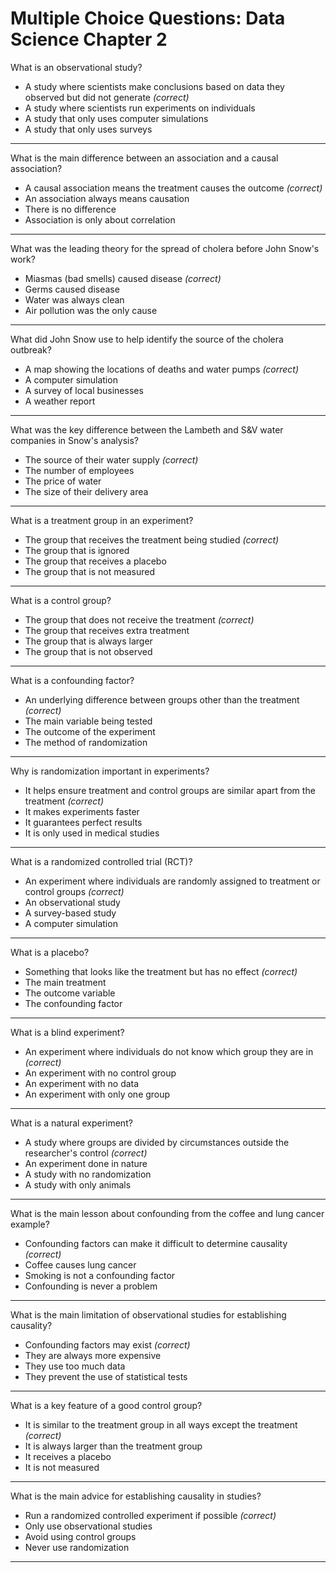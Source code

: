 # Multiple Choice Questions: Data Science Chapter 2

What is an observational study?

- A study where scientists make conclusions based on data they observed but did not generate *(correct)*
- A study where scientists run experiments on individuals
- A study that only uses computer simulations
- A study that only uses surveys

---

What is the main difference between an association and a causal association?

- A causal association means the treatment causes the outcome *(correct)*
- An association always means causation
- There is no difference
- Association is only about correlation

---

What was the leading theory for the spread of cholera before John Snow's work?

- Miasmas (bad smells) caused disease *(correct)*
- Germs caused disease
- Water was always clean
- Air pollution was the only cause

---

What did John Snow use to help identify the source of the cholera outbreak?

- A map showing the locations of deaths and water pumps *(correct)*
- A computer simulation
- A survey of local businesses
- A weather report

---

What was the key difference between the Lambeth and S&V water companies in Snow's analysis?

- The source of their water supply *(correct)*
- The number of employees
- The price of water
- The size of their delivery area

---

What is a treatment group in an experiment?

- The group that receives the treatment being studied *(correct)*
- The group that is ignored
- The group that receives a placebo
- The group that is not measured

---

What is a control group?

- The group that does not receive the treatment *(correct)*
- The group that receives extra treatment
- The group that is always larger
- The group that is not observed

---

What is a confounding factor?

- An underlying difference between groups other than the treatment *(correct)*
- The main variable being tested
- The outcome of the experiment
- The method of randomization

---

Why is randomization important in experiments?

- It helps ensure treatment and control groups are similar apart from the treatment *(correct)*
- It makes experiments faster
- It guarantees perfect results
- It is only used in medical studies

---

What is a randomized controlled trial (RCT)?

- An experiment where individuals are randomly assigned to treatment or control groups *(correct)*
- An observational study
- A survey-based study
- A computer simulation

---

What is a placebo?

- Something that looks like the treatment but has no effect *(correct)*
- The main treatment
- The outcome variable
- The confounding factor

---

What is a blind experiment?

- An experiment where individuals do not know which group they are in *(correct)*
- An experiment with no control group
- An experiment with no data
- An experiment with only one group

---

What is a natural experiment?

- A study where groups are divided by circumstances outside the researcher's control *(correct)*
- An experiment done in nature
- A study with no randomization
- A study with only animals

---

What is the main lesson about confounding from the coffee and lung cancer example?

- Confounding factors can make it difficult to determine causality *(correct)*
- Coffee causes lung cancer
- Smoking is not a confounding factor
- Confounding is never a problem

---

What is the main limitation of observational studies for establishing causality?

- Confounding factors may exist *(correct)*
- They are always more expensive
- They use too much data
- They prevent the use of statistical tests

---

What is a key feature of a good control group?

- It is similar to the treatment group in all ways except the treatment *(correct)*
- It is always larger than the treatment group
- It receives a placebo
- It is not measured

---

What is the main advice for establishing causality in studies?

- Run a randomized controlled experiment if possible *(correct)*
- Only use observational studies
- Avoid using control groups
- Never use randomization

---
